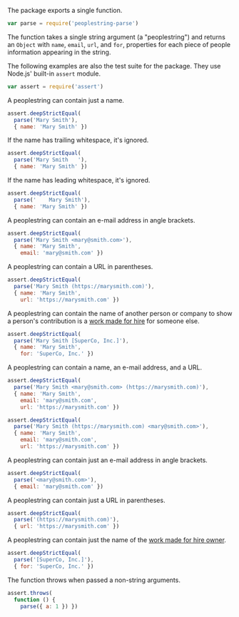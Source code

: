 The package exports a single function.

```javascript
var parse = require('peoplestring-parse')
```
The function takes a single string argument (a "peoplestring") and
returns an `Object` with `name`, `email`, `url`, and `for`, properties
for each piece of people information appearing in the string.

The following examples are also the test suite for the package. They use
Node.js' built-in `assert` module.

```javascript
var assert = require('assert')
```

A peoplestring can contain just a name.

```javascript
assert.deepStrictEqual(
  parse('Mary Smith'),
  { name: 'Mary Smith' })
```

If the name has trailing whitespace, it's ignored.

```javascript
assert.deepStrictEqual(
  parse('Mary Smith   '),
  { name: 'Mary Smith' })
```

If the name has leading whitespace, it's ignored.

```javascript
assert.deepStrictEqual(
  parse('    Mary Smith'),
  { name: 'Mary Smith' })
```

A peoplestring can contain an e-mail address in angle brackets.

```javascript
assert.deepStrictEqual(
  parse('Mary Smith <mary@smith.com>'),
  { name: 'Mary Smith',
    email: 'mary@smith.com' })
```

A peoplestring can contain a URL in parentheses.

```javascript
assert.deepStrictEqual(
  parse('Mary Smith (https://marysmith.com)'),
  { name: 'Mary Smith',
    url: 'https://marysmith.com' })
```

A peoplestring can contain the name of another person or company to show
a person's contribution is a [work made for hire][WMFH] for someone else.

```javascript
assert.deepStrictEqual(
  parse('Mary Smith [SuperCo, Inc.]'),
  { name: 'Mary Smith',
    for: 'SuperCo, Inc.' })
```

A peoplestring can contain a name, an e-mail address, and a URL.

```javascript
assert.deepStrictEqual(
  parse('Mary Smith <mary@smith.com> (https://marysmith.com)'),
  { name: 'Mary Smith',
    email: 'mary@smith.com',
    url: 'https://marysmith.com' })

assert.deepStrictEqual(
  parse('Mary Smith (https://marysmith.com) <mary@smith.com>'),
  { name: 'Mary Smith',
    email: 'mary@smith.com',
    url: 'https://marysmith.com' })
```

A peoplestring can contain just an e-mail address in angle brackets.

```javascript
assert.deepStrictEqual(
  parse('<mary@smith.com>'),
  { email: 'mary@smith.com' })
```

A peoplestring can contain just a URL in parentheses.

```javascript
assert.deepStrictEqual(
  parse('(https://marysmith.com)'),
  { url: 'https://marysmith.com' })
```

A peoplestring can contain just the name of the [work made for hire
owner][WMFH].

```javascript
assert.deepStrictEqual(
  parse('[SuperCo, Inc.]'),
  { for: 'SuperCo, Inc.' })
```

The function throws when passed a non-string arguments.

```javascript
assert.throws(
  function () {
    parse({ a: 1 }) })
```

[WMFH]: http://worksmadeforhire.com/
